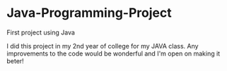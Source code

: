 # Java-Programming-Project
First project using Java

I did this project in my 2nd year of college for my JAVA class.
Any improvements to the code would be wonderful and I'm open on making it beter!
